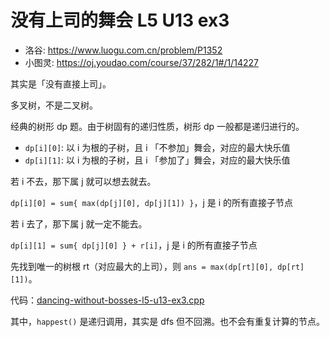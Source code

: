 # 没有上司的舞会 L5 U13 ex3

- 洛谷: https://www.luogu.com.cn/problem/P1352
- 小图灵: https://oj.youdao.com/course/37/282/1#/1/14227

其实是「没有直接上司」。

多叉树，不是二叉树。

经典的树形 dp 题。由于树固有的递归性质，树形 dp 一般都是递归进行的。

- `dp[i][0]`: 以 i 为根的子树，且 i 「不参加」舞会，对应的最大快乐值
- `dp[i][1]`: 以 i 为根的子树，且 i 「参加了」舞会，对应的最大快乐值

若 i 不去，那下属 j 就可以想去就去。

`dp[i][0] = sum{ max(dp[j][0], dp[j][1]) }`，j 是 i 的所有直接子节点

若 i 去了，那下属 j 就一定不能去。

`dp[i][1] = sum{ dp[j][0] } + r[i]`，j 是 i 的所有直接子节点

先找到唯一的树根 rt（对应最大的上司），则 `ans = max(dp[rt][0], dp[rt][1])`。

代码：[dancing-without-bosses-l5-u13-ex3.cpp](code/dancing-without-bosses-l5-u13-ex3.cpp)

其中，`happest()` 是递归调用，其实是 dfs 但不回溯。也不会有重复计算的节点。